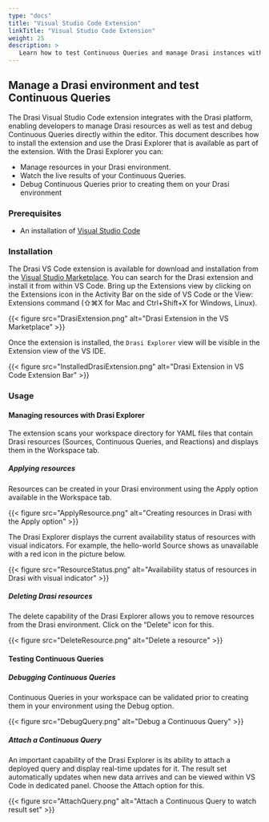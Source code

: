 ```yaml
---
type: "docs"
title: "Visual Studio Code Extension"
linkTitle: "Visual Studio Code Extension"
weight: 25
description: >
   Learn how to test Continuous Queries and manage Drasi instances with the VS Code extension
---
```


## Manage a Drasi environment and test Continuous Queries

The Drasi Visual Studio Code extension integrates with the Drasi platform, enabling developers to manage Drasi resources as well as test and debug Continuous Queries directly within the editor. This document describes how to install the extension and use the Drasi Explorer that is available as part of the extension. With the Drasi Explorer you can:
- Manage resources in your Drasi environment.
- Watch the live results of your Continuous Queries.
- Debug Continuous Queries prior to creating them on your Drasi environment

### Prerequisites
- An installation of [Visual Studio Code](https://code.visualstudio.com)

### Installation

The Drasi VS Code extension is available for download and installation from the [Visual Studio Marketplace](https://marketplace.visualstudio.com/items?itemName=DrasiProject.drasi). You can search for the Drasi extension and install it from within VS Code. Bring up the Extensions view by clicking on the Extensions icon in the Activity Bar on the side of VS Code or the View: Extensions command (⇧⌘X for Mac and Ctrl+Shift+X for Windows, Linux).

{{< figure src="DrasiExtension.png" alt="Drasi Extension in the VS Marketplace" >}}

Once the extension is installed, the `Drasi Explorer` view will be visible in the Extension view of the VS IDE.

{{< figure src="InstalledDrasiExtension.png" alt="Drasi Extension in VS Code Extension Bar" >}}

### Usage

#### Managing resources with Drasi Explorer

The extension scans your workspace directory for YAML files that contain Drasi resources (Sources, Continuous Queries, and Reactions) and displays them in the Workspace tab.

##### Applying resources
Resources can be created in your Drasi environment using the Apply option available in the Workspace tab.

{{< figure src="ApplyResource.png" alt="Creating resources in Drasi with the Apply option" >}}

The Drasi Explorer displays the current availability status of resources with visual indicators. For example, the hello-world Source shows as unavailable with a red icon in the picture below.

{{< figure src="ResourceStatus.png" alt="Availability status of resources in Drasi with visual indicator" >}}

##### Deleting Drasi resources
 The delete capability of the Drasi Explorer allows you to remove resources from the Drasi environment. Click on the “Delete” icon for this.

{{< figure src="DeleteResource.png" alt="Delete a resource" >}}

#### Testing Continuous Queries

##### Debugging Continuous Queries
Continuous Queries in your workspace can be validated prior to creating them in your environment using the Debug option.

{{< figure src="DebugQuery.png" alt="Debug a Continuous Query" >}}

##### Attach a Continuous Query 

An important capability of the Drasi Explorer is its ability to attach a deployed query and display real-time updates for it. The result set automatically updates when new data arrives and can be viewed within VS Code in dedicated panel. Choose the Attach option for this.

{{< figure src="AttachQuery.png" alt="Attach a Continuous Query to watch result set" >}}
